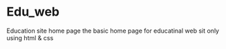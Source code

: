 # Edu_web
Education site home page the basic home page for educatinal web sit only using html &amp; css
